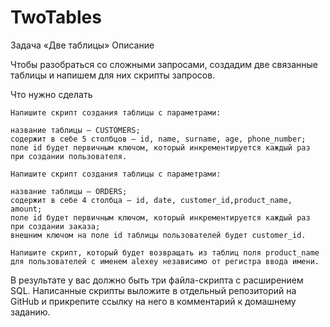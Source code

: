 # TwoTables
Задача «Две таблицы»
Описание

Чтобы разобраться со сложными запросами, создадим две связанные таблицы и напишем для них скрипты запросов.

Что нужно сделать

    Напишите скрипт создания таблицы с параметрами:

    название таблицы — CUSTOMERS;
    содержит в себе 5 столбцов — id, name, surname, age, phone_number;
    поле id будет первичным ключом, который инкрементируется каждый раз при создании пользователя.

    Напишите скрипт создания таблицы с параметрами:

    название таблицы — ORDERS;
    содержит в себе 4 столбца — id, date, customer_id,product_name, amount;
    поле id будет первичным ключом, который инкрементируется каждый раз при создании заказа;
    внешним ключом на поле id таблицы пользователей будет customer_id.

    Напишите скрипт, который будет возвращать из таблиц поля product_name для пользователей с именем alexey независимо от регистра ввода имени.

В результате у вас должно быть три файла-скрипта с расширением SQL. Написанные скрипты выложите в отдельный репозиторий на GitHub и прикрепите ссылку на него в комментарий к домашнему заданию.
